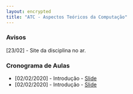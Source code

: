 ```yaml
---
layout: encrypted
title: "ATC - Aspectos Teóricos da Computação"
---
```


### Avisos

[23/02] - Site da disciplina no ar.

### Cronograma de Aulas

- [02/02/2020] - Introdução - <a href="/atc/Aula1.pdf" target="_blank">Slide</a>
- [02/02/2020] - Introdução - <a href="/atc/Aula1.pdf" target="_blank">Slide</a>